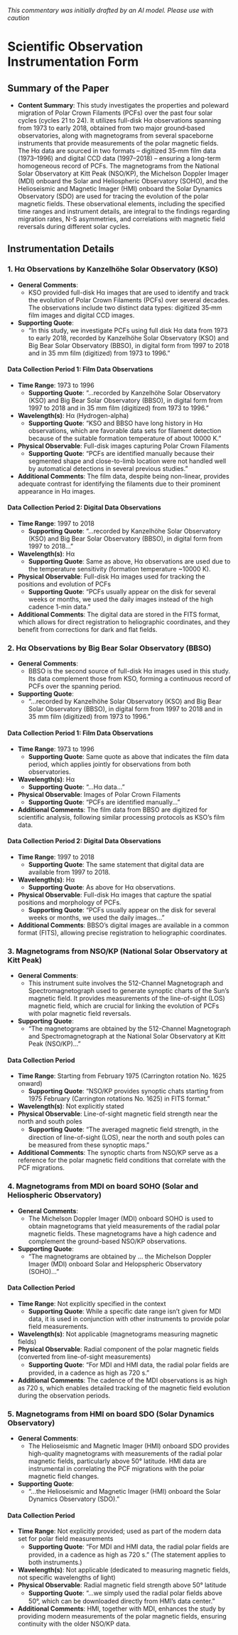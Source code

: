 _This commentary was initially drafted by an AI model. Please use with caution_

# Scientific Observation Instrumentation Form

## Summary of the Paper
- **Content Summary**: This study investigates the properties and poleward migration of Polar Crown Filaments (PCFs) over the past four solar cycles (cycles 21 to 24). It utilizes full-disk Hα observations spanning from 1973 to early 2018, obtained from two major ground‐based observatories, along with magnetograms from several spaceborne instruments that provide measurements of the polar magnetic fields. The Hα data are sourced in two formats – digitized 35‑mm film data (1973–1996) and digital CCD data (1997–2018) – ensuring a long-term homogeneous record of PCFs. The magnetograms from the National Solar Observatory at Kitt Peak (NSO/KP), the Michelson Doppler Imager (MDI) onboard the Solar and Heliospheric Observatory (SOHO), and the Helioseismic and Magnetic Imager (HMI) onboard the Solar Dynamics Observatory (SDO) are used for tracing the evolution of the polar magnetic fields. These observational elements, including the specified time ranges and instrument details, are integral to the findings regarding migration rates, N-S asymmetries, and correlations with magnetic field reversals during different solar cycles.

## Instrumentation Details

### 1. Hα Observations by Kanzelhöhe Solar Observatory (KSO)
- **General Comments**:
   - KSO provided full-disk Hα images that are used to identify and track the evolution of Polar Crown Filaments (PCFs) over several decades. The observations include two distinct data types: digitized 35‑mm film images and digital CCD images.
- **Supporting Quote**:
   - “In this study, we investigate PCFs using full disk Hα data from 1973 to early 2018, recorded by Kanzelhöhe Solar Observatory (KSO) and Big Bear Solar Observatory (BBSO), in digital form from 1997 to 2018 and in 35 mm film (digitized) from 1973 to 1996.”
   
#### Data Collection Period 1: Film Data Observations
- **Time Range**: 1973 to 1996  
   - **Supporting Quote**: “...recorded by Kanzelhöhe Solar Observatory (KSO) and Big Bear Solar Observatory (BBSO), in digital form from 1997 to 2018 and in 35 mm film (digitized) from 1973 to 1996.”
- **Wavelength(s)**: Hα (Hydrogen-alpha)  
   - **Supporting Quote**: “KSO and BBSO have long history in Hα observations, which are favorable data sets for filament detection because of the suitable formation temperature of about 10000 K.”
- **Physical Observable**: Full-disk images capturing Polar Crown Filaments  
   - **Supporting Quote**: “PCFs are identified manually because their segmented shape and close-to-limb location were not handled well by automatical detections in several previous studies.”
- **Additional Comments**: The film data, despite being non-linear, provides adequate contrast for identifying the filaments due to their prominent appearance in Hα images.

#### Data Collection Period 2: Digital Data Observations
- **Time Range**: 1997 to 2018  
   - **Supporting Quote**: “...recorded by Kanzelhöhe Solar Observatory (KSO) and Big Bear Solar Observatory (BBSO), in digital form from 1997 to 2018...”
- **Wavelength(s)**: Hα  
   - **Supporting Quote**: Same as above, Hα observations are used due to the temperature sensitivity (formation temperature ~10000 K).
- **Physical Observable**: Full-disk Hα images used for tracking the positions and evolution of PCFs  
   - **Supporting Quote**: “PCFs usually appear on the disk for several weeks or months, we used the daily images instead of the high cadence 1-min data.”
- **Additional Comments**: The digital data are stored in the FITS format, which allows for direct registration to heliographic coordinates, and they benefit from corrections for dark and flat fields.

### 2. Hα Observations by Big Bear Solar Observatory (BBSO)
- **General Comments**:
   - BBSO is the second source of full-disk Hα images used in this study. Its data complement those from KSO, forming a continuous record of PCFs over the spanning period.
- **Supporting Quote**:
   - “...recorded by Kanzelhöhe Solar Observatory (KSO) and Big Bear Solar Observatory (BBSO), in digital form from 1997 to 2018 and in 35 mm film (digitized) from 1973 to 1996.”
   
#### Data Collection Period 1: Film Data Observations
- **Time Range**: 1973 to 1996  
   - **Supporting Quote**: Same quote as above that indicates the film data period, which applies jointly for observations from both observatories.
- **Wavelength(s)**: Hα  
   - **Supporting Quote**: “...Hα data...”
- **Physical Observable**: Images of Polar Crown Filaments  
   - **Supporting Quote**: “PCFs are identified manually...”
- **Additional Comments**: The film data from BBSO are digitized for scientific analysis, following similar processing protocols as KSO’s film data.

#### Data Collection Period 2: Digital Data Observations
- **Time Range**: 1997 to 2018  
   - **Supporting Quote**: The same statement that digital data are available from 1997 to 2018.
- **Wavelength(s)**: Hα  
   - **Supporting Quote**: As above for Hα observations.
- **Physical Observable**: Full-disk Hα images that capture the spatial positions and morphology of PCFs.  
   - **Supporting Quote**: “PCFs usually appear on the disk for several weeks or months, we used the daily images...”
- **Additional Comments**: BBSO’s digital images are available in a common format (FITS), allowing precise registration to heliographic coordinates.

### 3. Magnetograms from NSO/KP (National Solar Observatory at Kitt Peak)
- **General Comments**:
   - This instrument suite involves the 512-Channel Magnetograph and Spectromagnetograph used to generate synoptic charts of the Sun’s magnetic field. It provides measurements of the line-of-sight (LOS) magnetic field, which are crucial for linking the evolution of PCFs with polar magnetic field reversals.
- **Supporting Quote**:
   - “The magnetograms are obtained by the 512-Channel Magnetograph and Spectromagnetograph at the National Solar Observatory at Kitt Peak (NSO/KP)...”
   
#### Data Collection Period
- **Time Range**: Starting from February 1975 (Carrington rotation No. 1625 onward)  
   - **Supporting Quote**: “NSO/KP provides synoptic chats starting from 1975 February (Carrington rotations No. 1625) in FITS format.”
- **Wavelength(s)**: Not explicitly stated  
- **Physical Observable**: Line-of-sight magnetic field strength near the north and south poles  
   - **Supporting Quote**: “The averaged magnetic ﬁeld strength, in the direction of line-of-sight (LOS), near the north and south poles can be measured from these synoptic maps.”
- **Additional Comments**: The synoptic charts from NSO/KP serve as a reference for the polar magnetic field conditions that correlate with the PCF migrations.

### 4. Magnetograms from MDI on board SOHO (Solar and Heliospheric Observatory)
- **General Comments**:
   - The Michelson Doppler Imager (MDI) onboard SOHO is used to obtain magnetograms that yield measurements of the radial polar magnetic fields. These magnetograms have a high cadence and complement the ground-based NSO/KP observations.
- **Supporting Quote**:
   - “The magnetograms are obtained by ... the Michelson Doppler Imager (MDI) onboard Solar and Helopspheric Observatory (SOHO)...”
   
#### Data Collection Period
- **Time Range**: Not explicitly specified in the context  
   - **Supporting Quote**: While a specific date range isn’t given for MDI data, it is used in conjunction with other instruments to provide polar field measurements.
- **Wavelength(s)**: Not applicable (magnetograms measuring magnetic fields)  
- **Physical Observable**: Radial component of the polar magnetic fields (converted from line-of-sight measurements)  
   - **Supporting Quote**: “For MDI and HMI data, the radial polar ﬁelds are provided, in a cadence as high as 720 s.”
- **Additional Comments**: The cadence of the MDI observations is as high as 720 s, which enables detailed tracking of the magnetic field evolution during the observation periods.

### 5. Magnetograms from HMI on board SDO (Solar Dynamics Observatory)
- **General Comments**:
   - The Helioseismic and Magnetic Imager (HMI) onboard SDO provides high-quality magnetograms with measurements of the radial polar magnetic fields, particularly above 50° latitude. HMI data are instrumental in correlating the PCF migrations with the polar magnetic field changes.
- **Supporting Quote**:
   - “...the Helioseismic and Magnetic Imager (HMI) onboard the Solar Dynamics Observatory (SDO).”
   
#### Data Collection Period
- **Time Range**: Not explicitly provided; used as part of the modern data set for polar field measurements  
   - **Supporting Quote**: “For MDI and HMI data, the radial polar ﬁelds are provided, in a cadence as high as 720 s.” (The statement applies to both instruments.)
- **Wavelength(s)**: Not applicable (dedicated to measuring magnetic fields, not specific wavelengths of light)  
- **Physical Observable**: Radial magnetic field strength above 50° latitude  
   - **Supporting Quote**: “...we simply used the radial polar ﬁelds above 50°, which can be downloaded directly from HMI’s data center.”
- **Additional Comments**: HMI, together with MDI, enhances the study by providing modern measurements of the polar magnetic fields, ensuring continuity with the older NSO/KP data.
